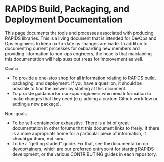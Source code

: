 # RAPIDS Build, Packaging, and Deployment Documentation

This page documents the tools and processes associated with producing RAPIDS libraries.
This is a living document that is intended for DevOps and Ops engineers to keep up-to-date as changes are made.
In addition to documenting current processes for onboarding new members and providing information to non-ops engineers, the hope is that maintaining this documentation will help suss out areas for improvement as well.

Goals:

- To provide a one-stop shop for all information relating to RAPIDS build, packaging, and deployment. If you have a question, it should be possible to find the answer by starting at this document.
- To provide guidance for non-ops engineers who need information to make changes that they need (e.g. adding a custom Github workflow or adding a new package).

Non-goals:

- To be self-contained or exhaustive. There is a lot of great documentation in other forums that this document links to freely. If there is a more appropriate home for a particular piece of information, it should go there, not here.
- To be a "getting started" guide. For that, see the documentation on [devcontainers](link), which are our preferred entrypoint for starting RAPIDS development, or the various CONTRIBUTING guides in each repository.
